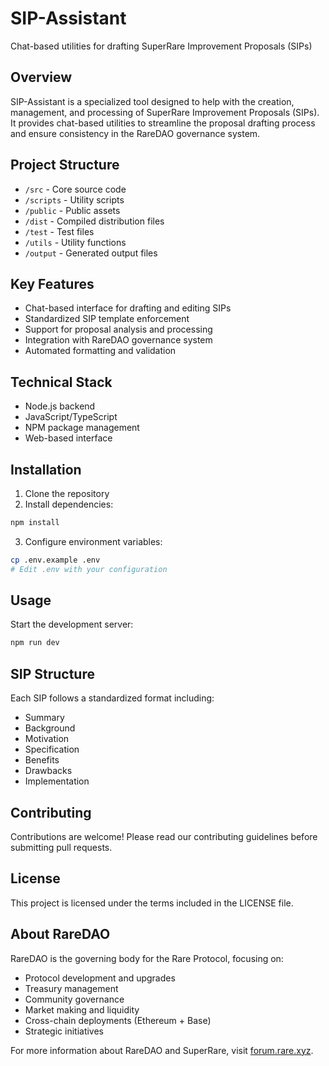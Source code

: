 # SIP-Assistant
Chat-based utilities for drafting SuperRare Improvement Proposals (SIPs)

## Overview
SIP-Assistant is a specialized tool designed to help with the creation, management, and processing of SuperRare Improvement Proposals (SIPs). It provides chat-based utilities to streamline the proposal drafting process and ensure consistency in the RareDAO governance system.

## Project Structure
- `/src` - Core source code
- `/scripts` - Utility scripts
- `/public` - Public assets
- `/dist` - Compiled distribution files
- `/test` - Test files
- `/utils` - Utility functions
- `/output` - Generated output files

## Key Features
- Chat-based interface for drafting and editing SIPs
- Standardized SIP template enforcement
- Support for proposal analysis and processing
- Integration with RareDAO governance system
- Automated formatting and validation

## Technical Stack
- Node.js backend
- JavaScript/TypeScript
- NPM package management
- Web-based interface

## Installation
1. Clone the repository
2. Install dependencies:
```bash
npm install
```
3. Configure environment variables:
```bash
cp .env.example .env
# Edit .env with your configuration
```

## Usage
Start the development server:
```bash
npm run dev
```

## SIP Structure
Each SIP follows a standardized format including:
- Summary
- Background
- Motivation
- Specification
- Benefits
- Drawbacks
- Implementation

## Contributing
Contributions are welcome! Please read our contributing guidelines before submitting pull requests.

## License
This project is licensed under the terms included in the LICENSE file.

## About RareDAO
RareDAO is the governing body for the Rare Protocol, focusing on:
- Protocol development and upgrades
- Treasury management
- Community governance
- Market making and liquidity
- Cross-chain deployments (Ethereum + Base)
- Strategic initiatives

For more information about RareDAO and SuperRare, visit [forum.rare.xyz](https://forum.rare.xyz).
